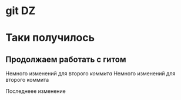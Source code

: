 # git DZ
# Таки получилось

## Продолжаем работать с гитом

Немного изменений для второго *коммита*
Немного изменений для второго коммита

Последнеее изменение
